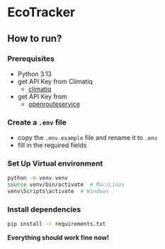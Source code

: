 # EcoTracker

## How to run?

### Prerequisites
- Python 3.13
- get API Key from Climatiq
  - [climatiq](https://www.climatiq.io/)
- get API Key from 
  - [openrouteservice](https://openrouteservice.org/)

### Create a `.env` file
- copy the `.env.example` file and rename it to `.env`
- fill in the required fields

### Set Up Virtual environment
```bash
python -m venv venv
source venv/bin/activate  # Mac/Linux
venv\Scripts\activate  # Windows
```

### Install dependencies
```bash
pip install -r requirements.txt
```

**Everything should work fine now!**
